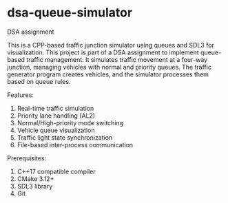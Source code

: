 # dsa-queue-simulator
DSA assignment

This is a CPP-based traffic junction simulator using queues and SDL3 for visualization. 
This project is part of a DSA assignment to implement queue-based traffic management.
It simulates traffic movement at a four-way junction, managing vehicles with normal and priority queues.
The traffic generator program creates vehicles, and the simulator processes them based on queue rules.



Features:
1. Real-time traffic simulation
2. Priority lane handling (AL2)
3. Normal/High-priority mode switching
4. Vehicle queue visualization
5. Traffic light state synchronization
6. File-based inter-process communication

Prerequisites:
1. C++17 compatible compiler
2. CMake 3.12+
3. SDL3 library
4. Git

